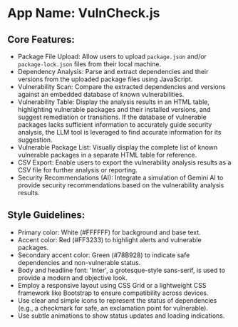 # **App Name**: VulnCheck.js

## Core Features:

- Package File Upload: Allow users to upload `package.json` and/or `package-lock.json` files from their local machine.
- Dependency Analysis: Parse and extract dependencies and their versions from the uploaded package files using JavaScript.
- Vulnerability Scan: Compare the extracted dependencies and versions against an embedded database of known vulnerabilities.
- Vulnerability Table: Display the analysis results in an HTML table, highlighting vulnerable packages and their installed versions, and suggest remediation or transitions. If the database of vulnerable packages lacks sufficient information to accurately guide security analysis, the LLM tool is leveraged to find accurate information for its suggestion.
- Vulnerable Package List: Visually display the complete list of known vulnerable packages in a separate HTML table for reference.
- CSV Export: Enable users to export the vulnerability analysis results as a CSV file for further analysis or reporting.
- Security Recommendations (AI): Integrate a simulation of Gemini AI to provide security recommendations based on the vulnerability analysis results.

## Style Guidelines:

- Primary color: White (#FFFFFF) for background and base text.
- Accent color: Red (#FF3233) to highlight alerts and vulnerable packages.
- Secondary accent color: Green (#78B928) to indicate safe dependencies and non-vulnerable status.
- Body and headline font: 'Inter', a grotesque-style sans-serif, is used to provide a modern and objective look.
- Employ a responsive layout using CSS Grid or a lightweight CSS framework like Bootstrap to ensure compatibility across devices.
- Use clear and simple icons to represent the status of dependencies (e.g., a checkmark for safe, an exclamation point for vulnerable).
- Use subtle animations to show status updates and loading indications.